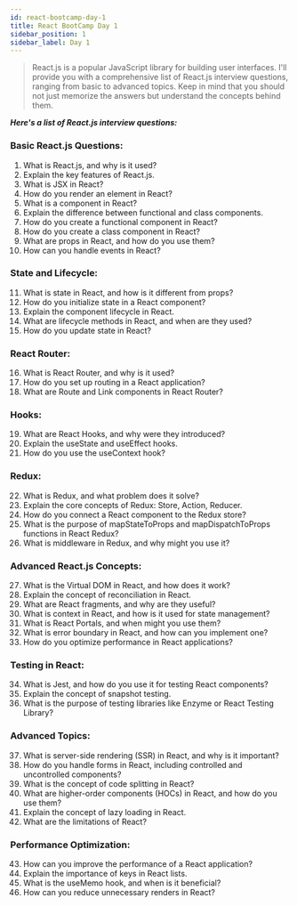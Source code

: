 ```yaml
---
id: react-bootcamp-day-1
title: React BootCamp Day 1
sidebar_position: 1
sidebar_label: Day 1
---
```


> React.js is a popular JavaScript library for building user interfaces. I'll provide you with a comprehensive list of React.js interview questions, ranging from basic to advanced topics. Keep in mind that you should not just memorize the answers but understand the concepts behind them. 

***Here's a list of React.js interview questions:***

### Basic React.js Questions:

1. What is React.js, and why is it used?
2. Explain the key features of React.js.
3. What is JSX in React?
4. How do you render an element in React?
5. What is a component in React?
6. Explain the difference between functional and class components.
7. How do you create a functional component in React?
8. How do you create a class component in React?
9. What are props in React, and how do you use them?
10. How can you handle events in React?

### State and Lifecycle:

11. What is state in React, and how is it different from props?
12. How do you initialize state in a React component?
13. Explain the component lifecycle in React.
14. What are lifecycle methods in React, and when are they used?
15. How do you update state in React?

### React Router:

16. What is React Router, and why is it used?
17. How do you set up routing in a React application?
18. What are Route and Link components in React Router?

### Hooks:

19. What are React Hooks, and why were they introduced?
20. Explain the useState and useEffect hooks.
21. How do you use the useContext hook?

### Redux:

22. What is Redux, and what problem does it solve?
23. Explain the core concepts of Redux: Store, Action, Reducer.
24. How do you connect a React component to the Redux store?
25. What is the purpose of mapStateToProps and mapDispatchToProps functions in React Redux?
26. What is middleware in Redux, and why might you use it?

### Advanced React.js Concepts:

27. What is the Virtual DOM in React, and how does it work?
28. Explain the concept of reconciliation in React.
29. What are React fragments, and why are they useful?
30. What is context in React, and how is it used for state management?
31. What is React Portals, and when might you use them?
32. What is error boundary in React, and how can you implement one?
33. How do you optimize performance in React applications?

### Testing in React:

34. What is Jest, and how do you use it for testing React components?
35. Explain the concept of snapshot testing.
36. What is the purpose of testing libraries like Enzyme or React Testing Library?

### Advanced Topics:

37. What is server-side rendering (SSR) in React, and why is it important?
38. How do you handle forms in React, including controlled and uncontrolled components?
39. What is the concept of code splitting in React?
40. What are higher-order components (HOCs) in React, and how do you use them?
41. Explain the concept of lazy loading in React.
42. What are the limitations of React?

### Performance Optimization:

43. How can you improve the performance of a React application?
44. Explain the importance of keys in React lists.
45. What is the useMemo hook, and when is it beneficial?
46. How can you reduce unnecessary renders in React?

